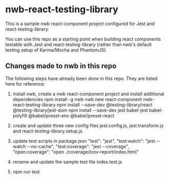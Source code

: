# nwb-react-testing-library
This is a sample nwb react-component project configured for Jest and react-testing-library. 

You can use this repo as a starting point when building react components testable with Jest and react-testing-library (rather than nwb's default testing setup of Karma/Mocha and PhantomJS).  

## Changes made to nwb in this repo
The following steps have already been done in this repo. They are listed here for reference:

1. install nwb, create a nwb react-component project and install additional dependencies
npm install -g nwb
nwb new react-component nwb-react-testing-library
npm install --save-dev @testing-library/react @testing-library/jest-dom
npm install --save-dev jest babel-jest babel-polyfill @babel/preset-env @babel/preset-react

2. create and update three new config files
jest.config.js, jest.transform.js and react-testing-library.setup.js

3. update test scripts in package.json
    "test": "jest",
    "test:watch": "jest --watch --no-cache",
    "test:coverage": "jest --coverage",
    "open:coverage": "open ./coverage/lcov-report/index.html"

4. rename and update the sample test file index.test.js

5. npm run test

